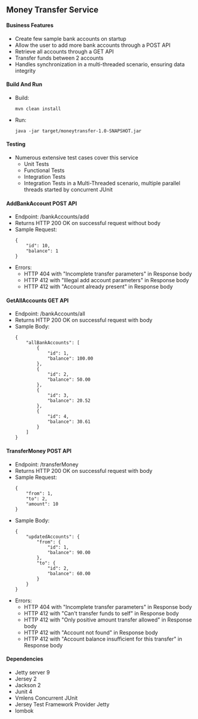 ## Money Transfer Service

#### Business Features
- Create few sample bank accounts on startup
- Allow the user to add more bank accounts through a POST API
- Retrieve all accounts through a GET API
- Transfer funds between 2 accounts
- Handles synchronization in a multi-threaded scenario, ensuring data integrity

#### Build And Run
- Build: 
    ~~~~
    mvn clean install
    ~~~~
- Run:
    ~~~~
    java -jar target/moneytransfer-1.0-SNAPSHOT.jar
    ~~~~

#### Testing
- Numerous extensive test cases cover this service
    - Unit Tests
    - Functional Tests
    - Integration Tests
    - Integration Tests in a Multi-Threaded scenario, multiple parallel threads started by concurrent JUnit

#### AddBankAccount POST API
- Endpoint: /bankAccounts/add
- Returns HTTP 200 OK on successful request without body
- Sample Request:
    ~~~~
    {
        "id": 10,
        "balance": 1
    }
    ~~~~
- Errors:
    - HTTP 404 with "Incomplete transfer parameters" in Response body
    - HTTP 412 with "Illegal add account parameters" in Response body
    - HTTP 412 with "Account already present" in Response body
    
#### GetAllAccounts GET API
- Endpoint: /bankAccounts/all
- Returns HTTP 200 OK on successful request with body
- Sample Body:
    ~~~~
    {
        "allBankAccounts": [
            {
                "id": 1,
                "balance": 100.00
            },
            {
                "id": 2,
                "balance": 50.00
            },
            {
                "id": 3,
                "balance": 20.52
            },
            {
                "id": 4,
                "balance": 30.61
            }
        ]
    }
    ~~~~

#### TransferMoney POST API
- Endpoint: /transferMoney
- Returns HTTP 200 OK on successful request with body
- Sample Request:
    ~~~~
    {
        "from": 1,
        "to": 2,
        "amount": 10
    }
    ~~~~
- Sample Body: 
    ~~~~
    {
        "updatedAccounts": {
            "from": {
                "id": 1,
                "balance": 90.00
            },
            "to": {
                "id": 2,
                "balance": 60.00
            }
        }
    }
     ~~~~
- Errors:
    - HTTP 404 with "Incomplete transfer parameters" in Response body
    - HTTP 412 with "Can't transfer funds to self" in Response body
    - HTTP 412 with "Only positive amount transfer allowed" in Response body
    - HTTP 412 with "Account not found" in Response body
    - HTTP 412 with "Account balance insufficient for this transfer" in Response body
    
#### Dependencies
   - Jetty server 9
   - Jersey 2
   - Jackson 2
   - Junit 4
   - Vmlens Concurrent JUnit
   - Jersey Test Framework Provider Jetty
   - lombok
  
